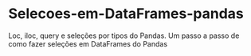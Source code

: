 # Selecoes-em-DataFrames-pandas
Loc, iloc, query e seleções por tipos do Pandas. Um passo a passo  de como fazer seleções em DataFrames do Pandas
